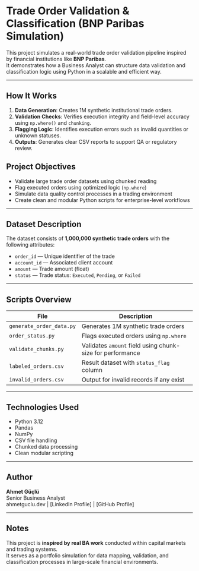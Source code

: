 # Trade Order Validation & Classification (BNP Paribas Simulation)

This project simulates a real-world trade order validation pipeline inspired by financial institutions like **BNP Paribas**.  
It demonstrates how a Business Analyst can structure data validation and classification logic using Python in a scalable and efficient way.

---
## How It Works

1. **Data Generation**: Creates 1M synthetic institutional trade orders.
2. **Validation Checks**: Verifies execution integrity and field-level accuracy using `np.where()` and `chunking`.
3. **Flagging Logic**: Identifies execution errors such as invalid quantities or unknown statuses.
4. **Outputs**: Generates clear CSV reports to support QA or regulatory review.

## Project Objectives

- Validate large trade order datasets using chunked reading
- Flag executed orders using optimized logic (`np.where`)
- Simulate data quality control processes in a trading environment
- Create clean and modular Python scripts for enterprise-level workflows

---

## Dataset Description

The dataset consists of **1,000,000 synthetic trade orders** with the following attributes:

- `order_id` — Unique identifier of the trade
- `account_id` — Associated client account
- `amount` — Trade amount (float)
- `status` — Trade status: `Executed`, `Pending`, or `Failed`

---

## Scripts Overview

| File | Description |
|------|-------------|
| `generate_order_data.py` | Generates 1M synthetic trade orders |
| `order_status.py` | Flags executed orders using `np.where` |
| `validate_chunks.py` | Validates `amount` field using chunk-size for performance |
| `labeled_orders.csv` | Result dataset with `status_flag` column |
| `invalid_orders.csv` | Output for invalid records if any exist |

---

## Technologies Used

- Python 3.12
- Pandas
- NumPy
- CSV file handling
- Chunked data processing
- Clean modular scripting

---

## Author

**Ahmet Güçlü**  
Senior Business Analyst  
ahmetguclu.dev | [LinkedIn Profile] | [GitHub Profile]

---

## Notes

This project is **inspired by real BA work** conducted within capital markets and trading systems.  
It serves as a portfolio simulation for data mapping, validation, and classification processes in large-scale financial environments.

